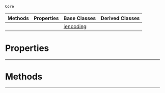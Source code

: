  `Core`

|Methods|Properties|Base Classes|Derived Classes|
|---|---|---|---|
| | |[iencoding](https://plasmaengine.github.io/PlasmaDocs/Plasma1/C++/code_reference/lightning_base_types/iencoding.md)| |


 #  Properties


---  
 #  Methods


---  
 

 